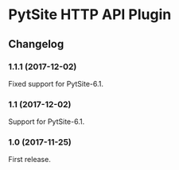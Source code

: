 # PytSite HTTP API Plugin


## Changelog


### 1.1.1 (2017-12-02)

Fixed support for PytSite-6.1.


### 1.1 (2017-12-02)

Support for PytSite-6.1.


### 1.0 (2017-11-25)

First release.
